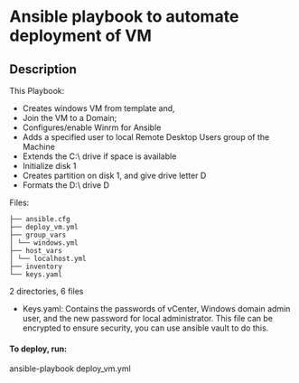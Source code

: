 # Ansible playbook to automate deployment of VM

## Description

This Playbook:

- Creates windows VM from template and,
- Join the VM to a Domain;
- Configures/enable Winrm for Ansible
- Adds a specified user to local Remote Desktop Users group of the Machine
- Extends the C:\ drive if space is available
- Initialize disk 1
- Creates partition on disk 1, and give drive letter D
- Formats the D:\ drive D

Files:

```
├── ansible.cfg
├── deploy_vm.yml
├── group_vars
│ └── windows.yml
├── host_vars
│ └── localhost.yml
├── inventory
└── keys.yaml
```

2 directories, 6 files

- Keys.yaml: Contains the passwords of vCenter, Windows domain admin user, and the new password for local administrator.
  This file can be encrypted to ensure security, you can use ansible vault to do this.

#### To deploy, run:

ansible-playbook deploy_vm.yml
